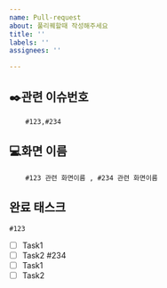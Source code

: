 ```yaml
---
name: Pull-request
about: 풀리퀘할때 작성해주세요
title: ''
labels: ''
assignees: ''

---
```


## ✒️관련 이슈번호
		#123,#234
## 💻화면 이름
		#123 관련 화면이름 , #234 관련 화면이름
## 완료 태스크
	#123
- [ ] Task1
- [ ] Task2
	#234
- [ ] Task1
- [ ] Task2
